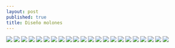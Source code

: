 ```yaml
---
layout: post
published: true
title: Diseño molones
---
```



![](../images/shirt/1.gif)
![](../images/shirt/2.gif)
![](../images/shirt/3.gif)
![](../images/shirt/4.jpg)
![](../images/shirt/5.jpg)
![](../images/shirt/6.jpg)
![](../images/shirt/7.jpg)
![](../images/shirt/8.gif)
![](../images/shirt/9.jpg)
![](../images/shirt/10.png)
![](../images/shirt/11.png)
![](../images/shirt/12.png)
![](../images/shirt/13.jpg)
![](../images/shirt/14.jpg)
![](../images/shirt/15.gif)
![](../images/shirt/16.gif)
![](../images/shirt/17.gif)
![](../images/shirt/18.jpg)
![](../images/shirt/19.png)
![](../images/shirt/20.jpg)
![](../images/shirt/21.jpg)
![](../images/shirt/22.jpg)
